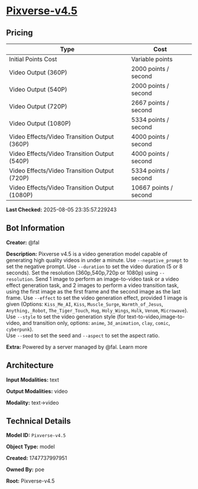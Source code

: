 # [Pixverse-v4.5](https://poe.com/Pixverse-v4.5)

## Pricing

| Type | Cost |
|------|------|
| Initial Points Cost | Variable points |
| Video Output (360P) | 2000 points / second |
| Video Output (540P) | 2000 points / second |
| Video Output (720P) | 2667 points / second |
| Video Output (1080P) | 5334 points / second |
| Video Effects/Video Transition Output (360P) | 4000 points / second |
| Video Effects/Video Transition Output (540P) | 4000 points / second |
| Video Effects/Video Transition Output (720P) | 5334 points / second |
| Video Effects/Video Transition Output (1080P) | 10667 points / second |

**Last Checked:** 2025-08-05 23:35:57.229243


## Bot Information

**Creator:** @fal

**Description:** Pixverse v4.5 is a video generation model capable of generating high quality videos in under a minute. 
Use `--negative_prompt` to set the negative prompt. 
Use `--duration` to set the video duration (5 or 8 seconds). 
Set the resolution (360p,540p,720p or 1080p) using `--resolution`. 
Send 1 image to perform an image-to-video task or a video effect generation task, and 2 images to perform a video transition task, using the first image as the first frame and the second image as the last frame. 
Use `--effect` to set the video generation effect, provided 1 image is given (Options: `Kiss_Me_AI`, `Kiss`, `Muscle_Surge`, `Warmth_of_Jesus`, `Anything,_Robot`, `The_Tiger_Touch`, `Hug`, `Holy_Wings`, `Hulk`, `Venom`, `Microwave`). Use `--style` to set the video generation style (for text-to-video,image-to-video, and transition only, options: `anime`, `3d_animation`, `clay`, `comic`, `cyberpunk`).  
Use `--seed` to set the seed and `--aspect` to set the aspect ratio.

**Extra:** Powered by a server managed by @fal. Learn more


## Architecture

**Input Modalities:** text

**Output Modalities:** video

**Modality:** text->video


## Technical Details

**Model ID:** `Pixverse-v4.5`

**Object Type:** model

**Created:** 1747737997951

**Owned By:** poe

**Root:** Pixverse-v4.5
